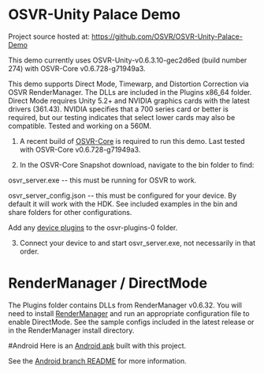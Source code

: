 # OSVR-Unity Palace Demo

Project source hosted at: https://github.com/OSVR/OSVR-Unity-Palace-Demo

This demo currently uses OSVR-Unity-v0.6.3.10-gec2d6ed (build number 274) with OSVR-Core v0.6.728-g71949a3.

This demo supports Direct Mode, Timewarp, and Distortion Correction via OSVR RenderManager. The DLLs are included in the Plugins x86_64 folder. Direct Mode requires Unity 5.2+ and NVIDIA graphics cards with the latest drivers (361.43). NVIDIA specifies that a 700 series card or better is required, but our testing indicates that select lower cards may also be compatible. Tested and working on a 560M.

1) A recent build of [OSVR-Core](http://osvr.github.io/using/) is required to run this demo. Last tested with OSVR-Core v0.6.728-g71949a3.

2) In the OSVR-Core Snapshot download, navigate to the bin folder to find:

osvr_server.exe -- this must be running for OSVR to work.

osvr_server_config.json -- this must be configured for your device. By default it will work with the HDK. See included examples in the bin and share folders for other configurations.

Add any [device plugins](http://osvr.github.io/using/) to the osvr-plugins-0 folder. 

3) Connect your device to and start osvr_server.exe, not necessarily in that order.

# RenderManager / DirectMode
The Plugins folder contains DLLs from RenderManager v0.6.32. You will need to install [RenderManager](http://osvr.github.io/using/) and run an appropriate configuration file to enable DirectMode. See the sample configs included in the latest release or in the RenderManager install directory.

#Android
Here is an [Android apk](https://github.com/OSVR/OSVR-Unity-Palace-Demo/releases/tag/v0.1.1-android) built with this project.

See the [Android branch README](https://github.com/OSVR/OSVR-Unity-Palace-Demo/blob/androidPalace/README.md) for more information.

